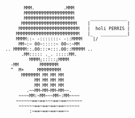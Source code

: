                            MMM.           .MMM
                           MMMMMMMMMMMMMMMMMMM
                           MMMMMMMMMMMMMMMMMMM      ______________
                          MMMMMMMMMMMMMMMMMMMMM    |              |
                         MMMMMMMMMMMMMMMMMMMMMMM   |  holi PERRIS |   
                        MMMMMMMMMMMMMMMMMMMMMMMM   |_   __________|
                        MMMM::- -:::::::- -::MMMM    |/
                         MM~:~ 00~:::::~ 00~:~MM
                    .. MMMMM::.00:::+:::.00::MMMMM ..
                          .MM::::: ._. :::::MM.
                             MMMM;:::::;MMMM
                      -MM        MMMMMMM
                      ^  M+     MMMMMMMMM
                          MMMMMMM MM MM MM
                               MM MM MM MM
                               MM MM MM MM
                            .~~MM~MM~MM~MM~~.
                         ~~~~MM:~MM~~~MM~:MM~~~~
                        ~~~~~~==~==~~~==~==~~~~~~
                         ~~~~~~==~==~==~==~~~~~~
                             :~==~==~==~==~~


<!--
**franfram/franfram** is a ✨ _special_ ✨ repository because its `README.md` (this file) appears on your GitHub profile.

Here are some ideas to get you started:

- 🔭 I’m currently working on ...
- 🌱 I’m currently learning ...
- 👯 I’m looking to collaborate on ...
- 🤔 I’m looking for help with ...
- 💬 Ask me about ...
- 📫 How to reach me: ...
- 😄 Pronouns: ...
- ⚡ Fun fact: ...
-->
